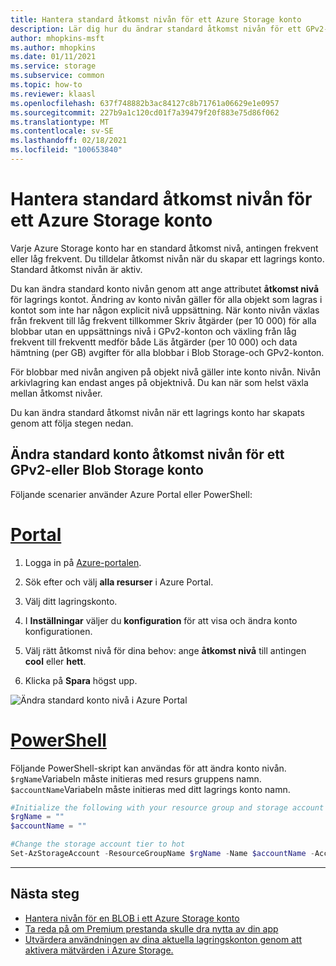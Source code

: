 ```yaml
---
title: Hantera standard åtkomst nivån för ett Azure Storage konto
description: Lär dig hur du ändrar standard åtkomst nivån för ett GPv2-eller Blob Storage-konto
author: mhopkins-msft
ms.author: mhopkins
ms.date: 01/11/2021
ms.service: storage
ms.subservice: common
ms.topic: how-to
ms.reviewer: klaasl
ms.openlocfilehash: 637f748882b3ac84127c8b71761a06629e1e0957
ms.sourcegitcommit: 227b9a1c120cd01f7a39479f20f883e75d86f062
ms.translationtype: MT
ms.contentlocale: sv-SE
ms.lasthandoff: 02/18/2021
ms.locfileid: "100653840"
---
```

# <a name="manage-the-default-access-tier-of-an-azure-storage-account"></a>Hantera standard åtkomst nivån för ett Azure Storage konto

Varje Azure Storage konto har en standard åtkomst nivå, antingen frekvent eller låg frekvent. Du tilldelar åtkomst nivån när du skapar ett lagrings konto. Standard åtkomst nivån är aktiv.

Du kan ändra standard konto nivån genom att ange attributet **åtkomst nivå** för lagrings kontot. Ändring av konto nivån gäller för alla objekt som lagras i kontot som inte har någon explicit nivå uppsättning. När konto nivån växlas från frekvent till låg frekvent tillkommer Skriv åtgärder (per 10 000) för alla blobbar utan en uppsättnings nivå i GPv2-konton och växling från låg frekvent till frekventt medför både Läs åtgärder (per 10 000) och data hämtning (per GB) avgifter för alla blobbar i Blob Storage-och GPv2-konton.

För blobbar med nivån angiven på objekt nivå gäller inte konto nivån. Nivån arkivlagring kan endast anges på objektnivå. Du kan när som helst växla mellan åtkomst nivåer.

Du kan ändra standard åtkomst nivån när ett lagrings konto har skapats genom att följa stegen nedan.

## <a name="change-the-default-account-access-tier-of-a-gpv2-or-blob-storage-account"></a>Ändra standard konto åtkomst nivån för ett GPv2-eller Blob Storage konto

Följande scenarier använder Azure Portal eller PowerShell:

# <a name="portal"></a>[Portal](#tab/portal)

1. Logga in på [Azure-portalen](https://portal.azure.com).

1. Sök efter och välj **alla resurser** i Azure Portal.

1. Välj ditt lagringskonto.

1. I **Inställningar** väljer du **konfiguration** för att visa och ändra konto konfigurationen.

1. Välj rätt åtkomst nivå för dina behov: ange **åtkomst nivå** till antingen **cool** eller **hett**.

1. Klicka på **Spara** högst upp.

![Ändra standard konto nivå i Azure Portal](media/manage-account-default-access-tier/account-tier.png)

# <a name="powershell"></a>[PowerShell](#tab/powershell)

Följande PowerShell-skript kan användas för att ändra konto nivån. `$rgName`Variabeln måste initieras med resurs gruppens namn. `$accountName`Variabeln måste initieras med ditt lagrings konto namn.

```powershell
#Initialize the following with your resource group and storage account names
$rgName = ""
$accountName = ""

#Change the storage account tier to hot
Set-AzStorageAccount -ResourceGroupName $rgName -Name $accountName -AccessTier Hot
```

---

## <a name="next-steps"></a>Nästa steg

- [Hantera nivån för en BLOB i ett Azure Storage konto](../blobs/manage-access-tier.md)
- [Ta reda på om Premium prestanda skulle dra nytta av din app](../blobs/storage-blob-performance-tiers.md)
- [Utvärdera användningen av dina aktuella lagringskonton genom att aktivera mätvärden i Azure Storage.](../blobs/monitor-blob-storage.md)
